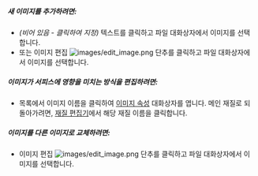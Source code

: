 ##### 새 이미지를 추가하려면:
 * *(비어 있음 - 클릭하여 지정)* 텍스트를 클릭하고 파일 대화상자에서 이미지를 선택합니다.
 * 또는 이미지 편집 ![images/edit_image.png](images/edit_image.png) 단추를 클릭하고 파일 대화상자에서 이미지를 선택합니다.

##### 이미지가 서피스에 영향을 미치는 방식을 편집하려면:
 * 목록에서 이미지 이름을 클릭하여 [이미지 속성](material-image-properties.html) 대화상자를 엽니다. 메인 재질로 되돌아가려면, [재질 편집기](material-editor.html#settings)에서 해당 재질 이름을 클릭합니다.

##### 이미지를 다른 이미지로 교체하려면:
  * 이미지 편집 ![images/edit_image.png](images/edit_image.png) 단추를 클릭하고 파일 대화상자에서 이미지를 선택합니다.
